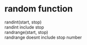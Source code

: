 # random function
randint(start, stop)<br>
randint include stop<br>
randrange(start, stop)<br>
randrange doesnt include stop number<br>